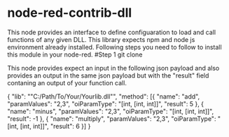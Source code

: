 # node-red-contrib-dll
This node provides an interface to define configuaration to load and call functions of any given DLL.
This library expects npm and node js environment already installed.
Following steps you need to follow to install this module in your node-red.
#Step 1 
git clone 

This node provides expect an input in the following json payload and also provides an output in the same json payload but with the "result" field contaning an output of your function call.

{
	"lib": "\"C:/Path/To/Your/Yourlib.dll\"",
	"method": [{
		"name": "add",
		"paramValues": "2,3",
		"oiParamType": "[int, [int, int]]",
		"result": 5
	}, {
		"name": "minus",
		"paramValues": "2,3",
		"oiParamType": "[int, [int, int]]",
		"result": -1
	}, {
		"name": "multiply",
		"paramValues": "2,3",
		"oiParamType": "[int, [int, int]]",
		"result": 6
	}]
}
